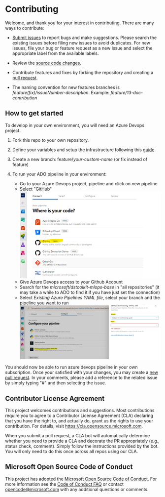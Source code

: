 # Contributing

Welcome, and thank you for your interest in contributing. There are many ways to contribute:

- [Submit issues](https://github.com/microsoft/dstoolkit-mlops-base/issues) to report bugs and make suggestions. Please search the existing  issues before filing new issues to avoid duplicates. For new issues, file your bug or feature request as a new Issue and select the appropriate label from the available labels.

- Review the [source code changes](https://github.com/microsoft/solution-accelerator-many-models/pulls).
  
- Contribute features and fixes by forking the repository and creating a [pull request](https://github.com/microsoft/dstoolkit-mlops-base/compare).

- The naming convention for new features branches is _feature(fix)/issueNumber-description_. Example: _feature/13-doc-contribution_

## How to get started

To develop in your own environment, you will need an Azure Devops project.

1. Fork this repo to your own repository.

2. Define your variables and setup the infrastructure following this [guide](https://github.com/microsoft/dstoolkit-mlops-base/blob/main/docs/how-to/GettingStarted.md)

3. Create a new branch: feature/_your-custom-name_ (or fix instead of feature)

4. To run your ADO pipeline in your environment:
   - Go to your Azure Devops project, pipeline and click on new pipeline
   - Select "GitHub"\
    ![github-pipeline](./docs/media/github-pipeline.png)
   - Give Azure Devops access to your Github Account
   - Search for the _microsoft/dstoolkit-mlops-base_ in "all repositories" (it may take a while to ADO to find it if you have just set the connection)
   - Select _Existing Azure Pipelines YAML file_, select your branch and the pipeline you want to run ![github-branch-selection](./docs/media/github-pipeline-selection.png)

You should now be able to run azure devops pipeline in your own subscription. Once your satisfied with your changes, you may create a [new pull request](https://github.com/microsoft/dstoolkit-mlops-base/pulls). In your comments, please add a reference to the related issue by simply typing "#" and then selecting the issue.

## Contributor License Agreement

This project welcomes contributions and suggestions.  Most contributions require you to agree to a
Contributor License Agreement (CLA) declaring that you have the right to, and actually do, grant us
the rights to use your contribution. For details, visit <https://cla.opensource.microsoft.com>.

When you submit a pull request, a CLA bot will automatically determine whether you need to provide
a CLA and decorate the PR appropriately (e.g., status check, comment). Simply follow the instructions
provided by the bot. You will only need to do this once across all repos using our CLA.

## Microsoft Open Source Code of Conduct

This project has adopted the [Microsoft Open Source Code of Conduct](https://opensource.microsoft.com/codeofconduct/). For more information see the [Code of Conduct FAQ](https://opensource.microsoft.com/codeofconduct/faq/) or contact [opencode@microsoft.com](mailto:opencode@microsoft.com) with any additional questions or comments.